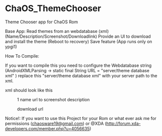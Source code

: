 ChaOS_ThemeChooser
==================

Theme Chooser app for ChaOS Rom

Base App:
Read themes from an webdatabase (xml) (Name/Description/Screenshot/Downloadlink)
Provide an UI to download and install the theme (Reboot to recovery)
Save feature (App runs only on ypgi1)


How To Compile:

If you want to compile this you need to configure the Webdatabase string (AndroidXMLParsing -> static final String URL = "server/theme database xml" )
replace this "server/theme database xml" with your server path to the xml.

xml should look like this

<menu>
<item>
<id>1</id>
<name>name</name>
<cost>url to screenshot</cost>
<description>description</description>
<dl>download url</dl>
</item>
</menu>

Notice!: If you want to use this Project for your Rom or what ever ask me for permissions (chaosware19@gmail.com) or @XDA (http://forum.xda-developers.com/member.php?u=4056635)
